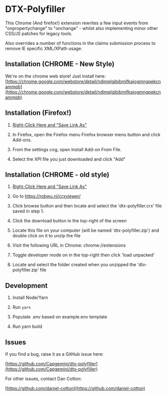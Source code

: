 # DTX-Polyfiller

This Chrome (And firefox!) extension rewrites a few input events from "onpropertychange" to "onchange" - 
whilst also implementing minor other CSS/JS patches for legacy tools.

Also overrides a number of functions in the claims submission process to remove IE specific XML/XPath usage.

## Installation (CHROME - New Style)

We're on the chrome web store! Just install here:
[https://chrome.google.com/webstore/detail/ndjmplgjbibmifkajogmngpekcnammpb](https://chrome.google.com/webstore/detail/ndjmplgjbibmifkajogmngpekcnammpb)


## Installation (Firefox!)

1) [Right-Click Here and "Save Link As"](https://capgemini.github.io/dtx-polyfiller/dtx-polyfiller.xpi)

2) In Firefox, open the Firefox menu Firefox browser menu button and click Add-ons.

3) From the settings cog, open Install Add-on From File.

4) Select the XPI file you just downloaded and click "Add"

## Installation (CHROME - old style)

1) [Right-Click Here and "Save Link As"](https://capgemini.github.io/dtx-polyfiller/dtx-polyfiller.crx)

2) Go to https://robwu.nl/crxviewer/

3) Click browse button and then locate and select the 'dtx-polyfiller.crx' file saved in step 1.

4) Click the download button in the top-right of the screen

5) Locate this file on your computer (will be named 'dtx-polyfiller.zip') and double click on it to unzip the file

6) Visit the following URL in Chrome: chrome://extensions

7) Toggle developer mode on in the top-right then click 'load unpacked'

8) Locate and select the folder created when you unzipped the 'dtx-polyfiller.zip' file

## Development


1) Install Node/Yarn

2) Run `yarn`

3) Populate .env based on example.env template

4) Run yarn build


## Issues

If you find a bug, raise it as a GitHub issue here:

[https://github.com/Capgemini/dtx-polyfiller](https://github.com/Capgemini/dtx-polyfiller)


For other issues, contact Dan Cotton:

[https://github.com/daniel-cotton](https://github.com/daniel-cotton)
